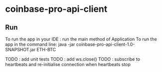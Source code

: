 # coinbase-pro-api-client

## Run
To run the app in your IDE : run the main method of Application
To run the app in the command line:
java -jar coinbase-pro-api-client-1.0-SNAPSHOT.jar ETH-BTC

TODO : add unit tests
TODO : add ws.close() 
TODO : subscribe to heartbeats and re-initialise connection when heartbeats stop